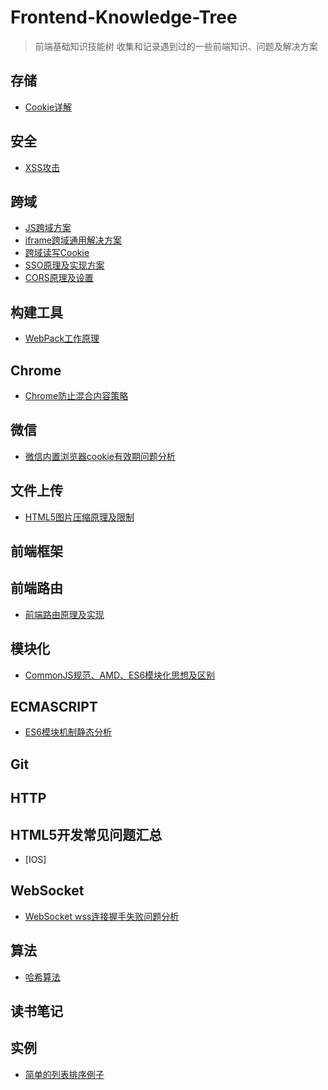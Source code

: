 # Frontend-Knowledge-Tree
> 前端基础知识技能树
> 收集和记录遇到过的一些前端知识、问题及解决方案

## 存储

*	[Cookie详解](https://zhuanlan.zhihu.com/p/25793137)

## 安全
* [XSS攻击]()

## 跨域
*	[JS跨域方案]()
* [iframe跨域通用解决方案](http://www.alloyteam.com/2013/11/the-second-version-universal-solution-iframe-cross-domain-communication/)
* [跨域读写Cookie]()
* [SSO原理及实现方案]()
* [CORS原理及设置]()

## 构建工具

*	[WebPack工作原理]()

## Chrome

*	[Chrome防止混合内容策略](https://developers.google.com/web/fundamentals/security/prevent-mixed-content/fixing-mixed-content?hl=zh-cn)

## 微信

* [微信内置浏览器cookie有效期问题分析]()

## 文件上传
*	[HTML5图片压缩原理及限制]()

## 前端框架

## 前端路由
*	[前端路由原理及实现](https://juejin.im/post/5ac61da66fb9a028c71eae1b?utm_source=gold_browser_extension)

## 模块化
* [CommonJS规范、AMD、ES6模块化思想及区别]()

## ECMASCRIPT
*	[ES6模块机制静态分析]()

## Git

## HTTP

## HTML5开发常见问题汇总
*	[IOS]

## WebSocket
*	[WebSocket wss连接握手失败问题分析]()

## 算法
*	[哈希算法]()

## 读书笔记

## 实例

* [简单的列表排序例子](./example/simple-sortlist.html)

